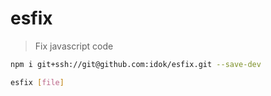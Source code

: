 # esfix

> Fix javascript code

```bash
npm i git+ssh://git@github.com:idok/esfix.git --save-dev
```


```bash
esfix [file]
```
